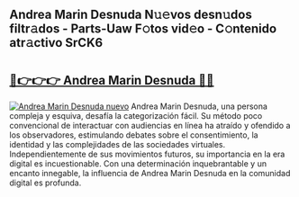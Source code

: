 ## Andrea Marin Desnuda N𝚞𝚎vos desn𝚞dos filtr𝚊dos - Parts-Uaw F𝚘tos vid𝚎o - C𝚘ntenido atr𝚊ctivo SrCK6

# <h2><a href="http://mb5r8c3.tromn.icu/?c=Andrea+Marin+Desnuda">🔗👉👉👉 Andrea Marin Desnuda 🔗🔗</a></h2>

[![Andrea Marin Desnuda nuevo](https://i.imgur.com/pEAQMta.gif)](http://mb5r8c3.tromn.icu/?c=Andrea+Marin+Desnuda)
Andrea Marin Desnuda, una persona compleja y esquiva, desafía la categorización fácil. Su método poco convencional de interactuar con audiencias en línea ha atraído y ofendido a los observadores, estimulando debates sobre el consentimiento, la identidad y las complejidades de las sociedades virtuales. Independientemente de sus movimientos futuros, su importancia en la era digital es incuestionable. Con una determinación inquebrantable y un encanto innegable, la influencia de Andrea Marin Desnuda en la comunidad digital es profunda.
